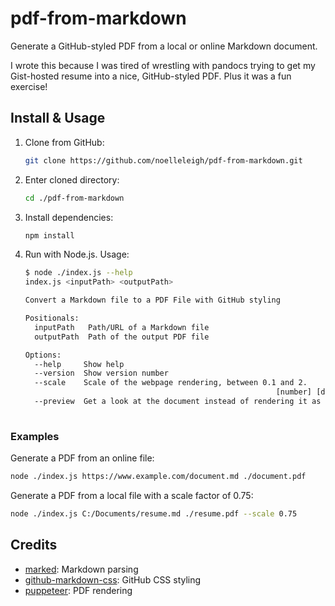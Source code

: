 # pdf-from-markdown

Generate a GitHub-styled PDF from a local or online Markdown document.

I wrote this because I was tired of wrestling with pandocs trying to get my Gist-hosted resume into a nice, GitHub-styled PDF. Plus it was a fun exercise!

## Install & Usage

1. Clone from GitHub:

    ```bash
    git clone https://github.com/noelleleigh/pdf-from-markdown.git
    ```

2. Enter cloned directory:

    ```bash
    cd ./pdf-from-markdown
    ```

3. Install dependencies:

    ```bash
    npm install
    ```

4. Run with Node.js. Usage:

    ```bash
    $ node ./index.js --help
    index.js <inputPath> <outputPath>

    Convert a Markdown file to a PDF File with GitHub styling

    Positionals:
      inputPath   Path/URL of a Markdown file                               [string]
      outputPath  Path of the output PDF file                               [string]

    Options:
      --help     Show help                                                 [boolean]
      --version  Show version number                                       [boolean]
      --scale    Scale of the webpage rendering, between 0.1 and 2.
                                                            [number] [default: 0.8]
      --preview  Get a look at the document instead of rendering it as a PDF
                                                                          [boolean]
    ```

### Examples

Generate a PDF from an online file:

```bash
node ./index.js https://www.example.com/document.md ./document.pdf
```

Generate a PDF from a local file with a scale factor of 0.75:

```bash
node ./index.js C:/Documents/resume.md ./resume.pdf --scale 0.75
```

## Credits

- [marked](https://github.com/markedjs/marked): Markdown parsing
- [github-markdown-css](https://github.com/sindresorhus/github-markdown-css): GitHub CSS styling
- [puppeteer](https://github.com/GoogleChrome/puppeteer): PDF rendering

